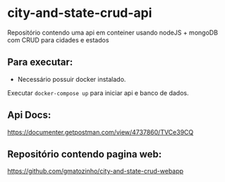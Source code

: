 # city-and-state-crud-api

Repositório contendo uma api em conteiner usando nodeJS + mongoDB com CRUD para cidades e estados

## Para executar:

* Necessário possuir docker instalado.

Executar `docker-compose up` para iniciar api e banco de dados.

## Api Docs:

https://documenter.getpostman.com/view/4737860/TVCe39CQ

## Repositório contendo pagina web:

https://github.com/gmatozinho/city-and-state-crud-webapp